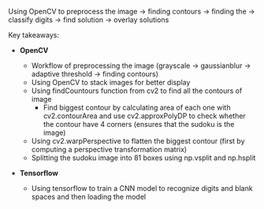 Using OpenCV to preprocess the image -> finding contours -> finding the -> classify digits -> find solution -> overlay solutions

Key takeaways:
- **OpenCV**
    - Workflow of preprocessing the image (grayscale → gaussianblur → adaptive threshold → finding contours)
    - Using OpenCV to stack images for better display
    - Using findCountours function from cv2 to find all the contours of image
	    - Find biggest contour by calculating area of each one with cv2.contourArea and use cv2.approxPolyDP to check whether the contour have 4 corners (ensures that the sudoku is the image)
    - Using cv2.warpPerspective to flatten the biggest contour (first by computing a perspective transformation matrix)
    - Splitting the sudoku image into 81 boxes using np.vsplit and np.hsplit

- **Tensorflow**
    - Using tensorflow to train a CNN model to recognize digits and blank spaces and then loading the model
